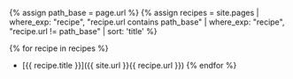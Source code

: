{% assign path_base = page.url %}
{% assign recipes = site.pages
      | where_exp: "recipe", "recipe.url contains path_base"
      | where_exp: "recipe", "recipe.url != path_base"
      | sort: 'title' %}

{% for recipe in recipes %}
- [{{ recipe.title }}]({{ site.url }}{{ recipe.url }})
{% endfor %}
